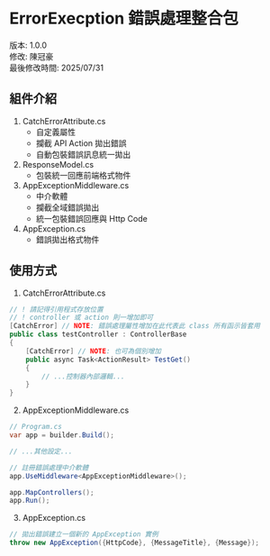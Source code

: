 # ErrorExecption 錯誤處理整合包
版本: 1.0.0  
修改: 陳冠豪  
最後修改時間: 2025/07/31  

## 組件介紹
1. CatchErrorAttribute.cs
    - 自定義屬性
    - 攔截 API Action 拋出錯誤
    - 自動包裝錯誤訊息統一拋出
2. ResponseModel.cs
    - 包裝統一回應前端格式物件
3. AppExceptionMiddleware.cs
    - 中介軟體
    - 攔截全域錯誤拋出
    - 統一包裝錯誤回應與 Http Code
4. AppException.cs
    - 錯誤拋出格式物件

## 使用方式
1. CatchErrorAttribute.cs
``` csharp
// ! 請記得引用程式存放位置
// ! controller 或 action 則一增加即可
[CatchError] // NOTE: 錯誤處理屬性增加在此代表此 class 所有函示皆套用
public class testController : ControllerBase
{
    [CatchError] // NOTE: 也可為個別增加
    public async Task<ActionResult> TestGet()
    {
        // ...控制器內部邏輯...
    }
}
```
2. AppExceptionMiddleware.cs
``` csharp
// Program.cs
var app = builder.Build();

// ...其他設定...

// 註冊錯誤處理中介軟體
app.UseMiddleware<AppExceptionMiddleware>();

app.MapControllers();
app.Run();
```
3. AppException.cs
``` csharp
// 拋出錯誤建立一個新的 AppException 實例
throw new AppException({HttpCode}, {MessageTitle}, {Message});
```

